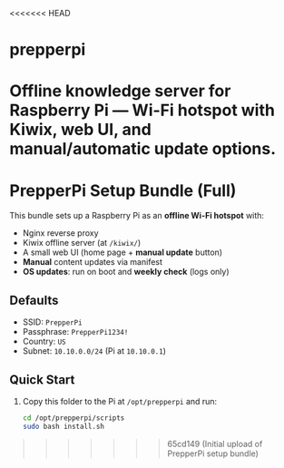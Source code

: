 <<<<<<< HEAD
# prepperpi
Offline knowledge server for Raspberry Pi — Wi-Fi hotspot with Kiwix, web UI, and manual/automatic update options.
=======
# PrepperPi Setup Bundle (Full)

This bundle sets up a Raspberry Pi as an **offline Wi-Fi hotspot** with:
- Nginx reverse proxy
- Kiwix offline server (at `/kiwix/`)
- A small web UI (home page + **manual update** button)
- **Manual** content updates via manifest
- **OS updates**: run on boot and **weekly check** (logs only)

## Defaults
- SSID: `PrepperPi`
- Passphrase: `PrepperPi1234!`
- Country: `US`
- Subnet: `10.10.0.0/24` (Pi at `10.10.0.1`)

## Quick Start
1) Copy this folder to the Pi at `/opt/prepperpi` and run:
   ```bash
   cd /opt/prepperpi/scripts
   sudo bash install.sh
>>>>>>> 65cd149 (Initial upload of PrepperPi setup bundle)
